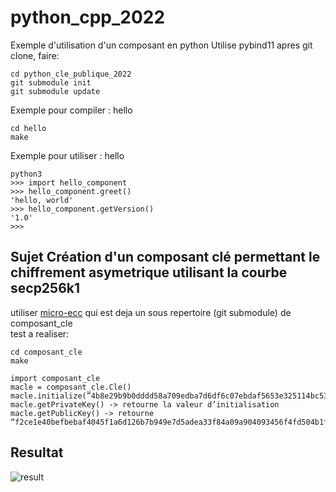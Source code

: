 # python_cpp_2022
Exemple d'utilisation d'un composant en python
Utilise pybind11
apres git clone, faire:
```
cd python_cle_publique_2022
git submodule init
git submodule update
```

Exemple pour compiler : hello

```
cd hello
make
```

Exemple pour utiliser : hello
```
python3
>>> import hello_component
>>> hello_component.greet()
'hello, world'
>>> hello_component.getVersion()
'1.0'
>>> 
```
## Sujet  Création d'un composant clé permettant le chiffrement asymetrique utilisant la courbe secp256k1
utiliser [micro-ecc](https://github.com/jluuM2/micro-ecc) qui est deja un sous repertoire (git submodule) de composant_cle<br/>
test a realiser:

```
cd composant_cle
make
```

```
import composant_cle
macle = composant_cle.Cle()
macle.initialize(”4b8e29b9b0dddd58a709edba7d6df6c07ebdaf5653e325114bc5318c238f87f0”)
macle.getPrivateKey() -> retourne la valeur d’initialisation
macle.getPublicKey() -> retourne “f2ce1e40befbebaf4045f1a6d126b7b949e7d5adea33f84a09a904093456f4fd504b1f70755be4cef27625b1e6b893e05ffeb361f2971fda1d6be5e730a74303”
```
## Resultat

![result](https://user-images.githubusercontent.com/29365707/168479313-e7f129de-7040-4ff3-8d9b-fdbbd963e009.png)
